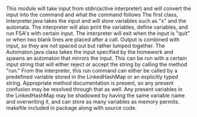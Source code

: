 This module will take input from stdin(active interpreter) and will convert the input into the command and what the command follows
The first class, Interpreter.java takes the input and will store variables such as "x" and the automata. The interpreter will also print the variables, define variables, and run FSA's with certain input.
The interpreter will exit when the input is "quit" or when two blank lines are placed after a call. Output is combined with input, so they are not spaced out but rather lumped together.
The Automaton.java class takes the input specified by the homework and spawns an automaton that mirrors the input.
This can be run with a certain input string that will either reject or accept the string by calling the method "run."
From the interpreter, this run command can either be called by a predefined variable stored in the LinkedHashMap or an explicitly typed string.
Appropriate method documentation is present, so any present confusion may be resolved through that as well. Any present variables in the LinkedHashMap 
may be shadowed by having the same variable name and overwriting it, and can store as many variables as memory permits. 
makefile included in package along with source code.